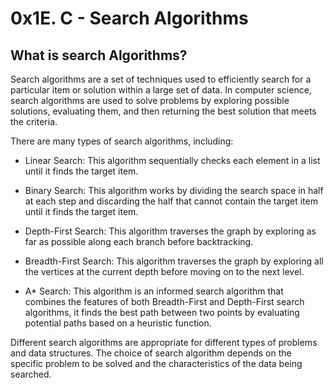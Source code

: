 # 0x1E. C - Search Algorithms

## What is search Algorithms?
Search algorithms are a set of techniques used to efficiently search for a particular item or solution within a large set of data. In computer science, search algorithms are used to solve problems by exploring possible solutions, evaluating them, and then returning the best solution that meets the criteria.

There are many types of search algorithms, including:

- Linear Search: This algorithm sequentially checks each element in a list until it finds the target item.

- Binary Search: This algorithm works by dividing the search space in half at each step and discarding the half that cannot contain the target item until it finds the target item.

- Depth-First Search: This algorithm traverses the graph by exploring as far as possible along each branch before backtracking.

- Breadth-First Search: This algorithm traverses the graph by exploring all the vertices at the current depth before moving on to the next level.

- A* Search: This algorithm is an informed search algorithm that combines the features of both Breadth-First and Depth-First search algorithms, it finds the best path between two points by evaluating potential paths based on a heuristic function.

Different search algorithms are appropriate for different types of problems and data structures. The choice of search algorithm depends on the specific problem to be solved and the characteristics of the data being searched.
